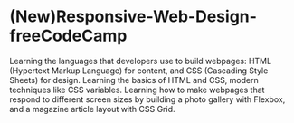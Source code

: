 # (New)Responsive-Web-Design-freeCodeCamp

Learning the languages that developers use to build webpages: HTML (Hypertext Markup Language) for content, and CSS (Cascading Style Sheets) for design.
Learning the basics of HTML and CSS, modern techniques like CSS variables.
Learning how to make webpages that respond to different screen sizes by building a photo gallery with Flexbox, and a magazine article layout with CSS Grid.
